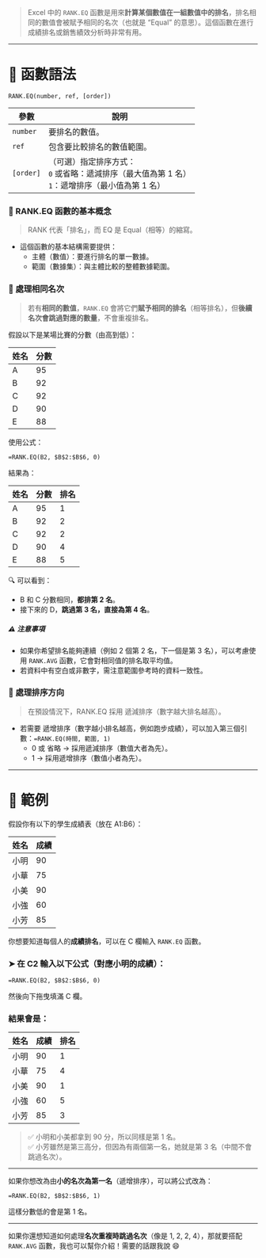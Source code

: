 > Excel 中的 `RANK.EQ` 函數是用來**計算某個數值在一組數值中的排名**，排名相同的數值會被賦予相同的名次（也就是 “Equal” 的意思）。這個函數在進行成績排名或銷售績效分析時非常有用。

---

# 🧩 函數語法

```excel
RANK.EQ(number, ref, [order])
```

| 參數      | 說明 |
|-----------|------|
| `number`  | 要排名的數值。 |
| `ref`     | 包含要比較排名的數值範圍。 |
| `[order]` | （可選）指定排序方式：<br>`0` 或省略：遞減排序（最大值為第 1 名）<br>`1`：遞增排序（最小值為第 1 名） |

### 📌 RANK.EQ 函數的基本概念
> RANK 代表「排名」，而 EQ 是 Equal（相等）的縮寫。

- 這個函數的基本結構需要提供：
    - 主體（數值）：要進行排名的單一數據。
    - 範圍（數據集）：與主體比較的整體數據範圍。

### 📌 處理相同名次
> 若有**相同的數值**，`RANK.EQ` 會將它們**賦予相同的排名**（相等排名），但**後續名次會跳過對應的數量**，不會重複排名。

假設以下是某場比賽的分數（由高到低）：

| 姓名 | 分數 |
|------|------|
| A    | 95   |
| B    | 92   |
| C    | 92   |
| D    | 90   |
| E    | 88   |

使用公式：
```excel
=RANK.EQ(B2, $B$2:$B$6, 0)
```

結果為：

| 姓名 | 分數 | 排名 |
|------|------|------|
| A    | 95   | 1    |
| B    | 92   | 2    |
| C    | 92   | 2    |
| D    | 90   | 4    |
| E    | 88   | 5    |

🔍 可以看到：
- B 和 C 分數相同，**都排第 2 名**。
- 接下來的 D，**跳過第 3 名，直接為第 4 名**。

##### ⚠️ 注意事項

- 如果你希望排名能夠連續（例如 2 個第 2 名，下一個是第 3 名），可以考慮使用 `RANK.AVG` 函數，它會對相同值的排名取平均值。
- 若資料中有空白或非數字，需注意範圍參考時的資料一致性。


### 📌 處理排序方向
> 在預設情況下，RANK.EQ 採用 遞減排序（數字越大排名越高）。

- 若需要 遞增排序（數字越小排名越高，例如跑步成績），可以加入第三個引數：`=RANK.EQ(時間, 範圍, 1) `
    - 0 或 省略 → 採用遞減排序（數值大者為先）。
    - 1 → 採用遞增排序（數值小者為先）。

---

# 🧪 範例

假設你有以下的學生成績表（放在 A1:B6）：

| 姓名  | 成績 |
|-------|------|
| 小明 | 90   |
| 小華 | 75   |
| 小美 | 90   |
| 小強 | 60   |
| 小芳 | 85   |

你想要知道每個人的**成績排名**，可以在 C 欄輸入 `RANK.EQ` 函數。

### ➤ 在 C2 輸入以下公式（對應小明的成績）：
```excel
=RANK.EQ(B2, $B$2:$B$6, 0)
```

然後向下拖曳填滿 C 欄。

### 結果會是：

| 姓名  | 成績 | 排名 |
|-------|------|------|
| 小明 | 90   | 1    |
| 小華 | 75   | 4    |
| 小美 | 90   | 1    |
| 小強 | 60   | 5    |
| 小芳 | 85   | 3    |

> ✅ 小明和小美都拿到 90 分，所以同樣是第 1 名。  
> ✅ 小芳雖然是第三高分，但因為有兩個第一名，她就是第 3 名（中間不會跳過名次）。

---

如果你想改為由**小的名次為第一名**（遞增排序），可以將公式改為：

```excel
=RANK.EQ(B2, $B$2:$B$6, 1)
```

這樣分數低的會是第 1 名。

---

如果你還想知道如何處理**名次重複時跳過名次**（像是 1, 2, 2, 4），那就要搭配 `RANK.AVG` 函數，我也可以幫你介紹！需要的話跟我說 😄